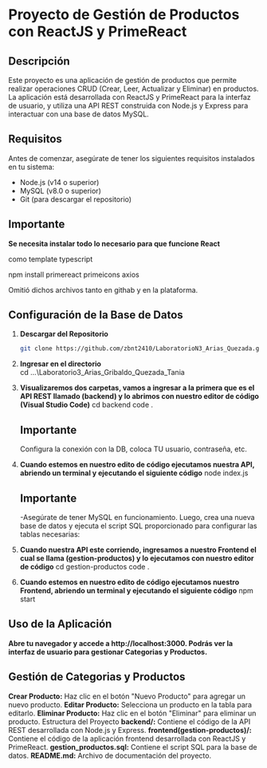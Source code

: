 # Proyecto de Gestión de Productos con ReactJS y PrimeReact

## Descripción

Este proyecto es una aplicación de gestión de productos que permite realizar operaciones CRUD (Crear, Leer, Actualizar y Eliminar) en productos. La aplicación está desarrollada con ReactJS y PrimeReact para la interfaz de usuario, y utiliza una API REST construida con Node.js y Express para interactuar con una base de datos MySQL.

## Requisitos

Antes de comenzar, asegúrate de tener los siguientes requisitos instalados en tu sistema:

- Node.js (v14 o superior)
- MySQL (v8.0 o superior)
- Git (para descargar el repositorio)

## Importante

**Se necesita instalar todo lo necesario para que funcione React** 

como template typescript

npm install primereact primeicons axios

Omitió dichos archivos tanto en githab y en la plataforma.

## Configuración de la Base de Datos

1. **Descargar del Repositorio**

   ```bash
   git clone https://github.com/zbnt2410/LaboratorioN3_Arias_Quezada.git

2. **Ingresar en el directorio**   
   cd ...\Laboratorio3_Arias_Gribaldo_Quezada_Tania

3. **Visualizaremos dos carpetas, vamos a ingresar a la primera que es el API REST llamado (backend) y lo abrimos con nuestro editor de código (Visual Studio Code)**
    cd backend
    code .

    ## Importante
    Configura la conexión con la DB, coloca TU usuario, contraseña, etc.
4. **Cuando estemos en nuestro edito de código ejecutamos nuestra API, abriendo un terminal y ejecutando el siguiente código**
    node index.js

    ## Importante
    -Asegúrate de tener MySQL en funcionamiento. Luego, crea una nueva base de datos y ejecuta el script SQL proporcionado para configurar las tablas necesarias:

5. **Cuando nuestra API este corriendo, ingresamos a nuestro Frontend el cual se llama (gestion-productos) y lo ejecutamos con nuestro  editor de código**
    cd gestion-productos
    code .
6. **Cuando estemos en nuestro edito de código ejecutamos nuestro Frontend, abriendo un terminal y ejecutando el siguiente código**
    npm start

## Uso de la Aplicación

**Abre tu navegador y accede a http://localhost:3000. Podrás ver la interfaz de usuario para gestionar Categorias y Productos.**

## Gestión de Categorias y Productos

**Crear Producto:** Haz clic en el botón "Nuevo Producto" para agregar un nuevo producto.
**Editar Producto:** Selecciona un producto en la tabla para editarlo.
**Eliminar Producto:** Haz clic en el botón "Eliminar" para eliminar un producto.
Estructura del Proyecto
**backend/:** Contiene el código de la API REST desarrollada con Node.js y Express.
**frontend(gestion-productos)/:** Contiene el código de la aplicación frontend desarrollada con ReactJS y PrimeReact.
**gestion_productos.sql:** Contiene el script SQL para la base de datos.
**README.md:** Archivo de documentación del proyecto.


